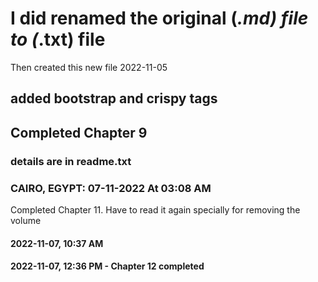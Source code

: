 # I did renamed the original (_.md) file to (_.txt) file

Then created this new file
2022-11-05

## added bootstrap and crispy tags

## Completed Chapter 9

### details are in readme.txt

### CAIRO, EGYPT: 07-11-2022 At 03:08 AM

Completed Chapter 11. Have to read it again specially for removing the volume

#### 2022-11-07, 10:37 AM

#### 2022-11-07, 12:36 PM - Chapter 12 completed
